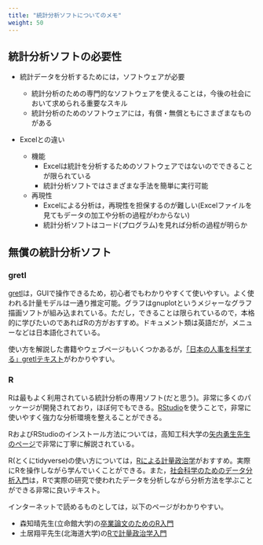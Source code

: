 ```yaml
---
title: "統計分析ソフトについてのメモ"
weight: 50
---
```


## 統計分析ソフトの必要性

- 統計データを分析するためには，ソフトウェアが必要
  - 統計分析のための専門的なソフトウェアを使えることは，今後の社会において求められる重要なスキル
  - 統計分析のためのソフトウェアには，有償・無償ともにさまざまなものがある

- Excelとの違い
  - 機能
    - Excelは統計を分析するためのソフトウェアではないのでできることが限られている
    - 統計分析ソフトではさまざまな手法を簡単に実行可能
  - 再現性
    - Excelによる分析は，再現性を担保するのが難しい(Excelファイルを見てもデータの加工や分析の過程がわからない)
    - 統計分析ソフトはコード(プログラム)を見れば分析の過程が明らか

## 無償の統計分析ソフト

### gretl

 [gretl](http://gretl.sourceforge.net/)は，GUIで操作できるため，初心者でもわかりやすくて使いやすい。よく使われる計量モデルは一通り推定可能。グラフはgnuplotというメジャーなグラフ描画ソフトが組み込まれている。ただし，できることは限られているので，本格的に学びたいのであればRの方がおすすめ。ドキュメント類は英語だが，メニューなどは日本語化されている。

使い方を解説した書籍やウェブページもいくつかあるが，[「日本の人事を科学する」gretlテキスト](http://www.waseda.jp/prj-ea-pecon/hrinfo/Gretl%E3%83%86%E3%82%AD%E3%82%B9%E3%83%88_%E6%97%A5%E6%9C%AC%E3%81%AE%E4%BA%BA%E4%BA%8B%E3%82%92%E7%A7%91%E5%AD%A6%E3%81%99%E3%82%8B.pdf)がわかりやすい。

### R

Rは最もよく利用されている統計分析の専用ソフト(だと思う)。非常に多くのパッケージが開発されており，ほぼ何でもできる。[RStudio](https://rstudio.com/products/rstudio/)を使うことで，非常に使いやすく強力な分析環境を整えることができる。

RおよびRStudioのインストール方法については，高知工科大学の[矢内勇生先生のページ](https://yukiyanai.github.io/jp/resources/)で非常に丁寧に解説されている。

R(とくにtidyverse)の使い方については，[Rによる計量政治学](https://amzn.to/37NhsR5)がおすすめ。実際にRを操作しながら学んでいくことができる。また，[社会科学のためのデータ分析入門](https://amzn.to/3vedFpL)は，Rで実際の研究で使われたデータを分析しながら分析方法を学ぶことができる非常に良いテキスト。

インターネットで読めるものとしては，以下のページがわかりやすい。

- 森知晴先生(立命館大学)の[卒業論文のためのR入門](https://tomoecon.github.io/R_for_graduate_thesis/)
- 土居翔平先生(北海道大学)の[Rで計量政治学入門](https://tomoecon.github.io/R_for_graduate_thesis/)
